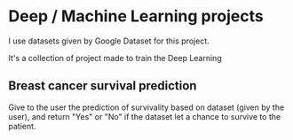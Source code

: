 # Deep / Machine Learning projects
I use datasets given by Google Dataset for this project.

It's a collection of project made to train the Deep Learning

## Breast cancer survival prediction
Give to the user the prediction of survivality based on dataset (given by the user), and return "Yes" or "No" if the dataset let a chance to survive to the patient.
